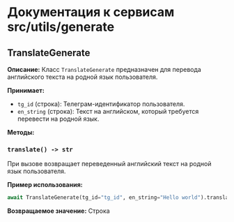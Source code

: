# Документация к сервисам src/utils/generate

## TranslateGenerate

**Описание:** Класс `TranslateGenerate` предназначен для перевода английского текста на родной язык пользователя.

**Принимает:**
- `tg_id` (строка): Телеграм-идентификатор пользователя.
- `en_string` (строка): Текст на английском, который требуется перевести на родной язык.

**Методы:**
### `translate() -> str` 
При вызове возвращает переведенный английский текст на родной язык пользователя.

**Пример использования:**
```python
await TranslateGenerate(tg_id="tg_id", en_string="Hello world").translate()
```

**Возвращаемое значение:** Cтрока